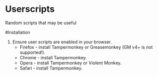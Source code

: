 # Userscripts
Random scripts that may be useful

#Installation

1. Ensure user scripts are enabled in your browser.
    - Firefox - install Tampermonkey or Greasemonkey (GM v4+ is not supported!).
    - Chrome - install Tampermonkey.
    - Opera - install Tampermonkey or Violent Monkey.
    - Safari - install Tampermonkey.